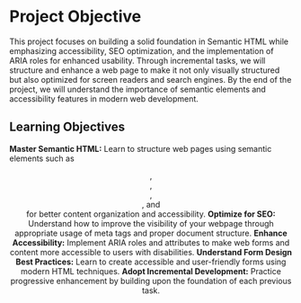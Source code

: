 # Project Objective
This project focuses on building a solid foundation in Semantic HTML while emphasizing accessibility, SEO optimization, and the implementation of ARIA roles for enhanced usability. Through incremental tasks, we will structure and enhance a web page to make it not only visually structured but also optimized for screen readers and search engines. By the end of the project, we will understand the importance of semantic elements and accessibility features in modern web development.
## Learning Objectives

**Master Semantic HTML:** Learn to structure web pages using semantic elements such as <header>, <main>, <article>, <section>, and <footer> for better content organization and accessibility.
**Optimize for SEO:** Understand how to improve the visibility of your webpage through appropriate usage of meta tags and proper document structure.
**Enhance Accessibility:** Implement ARIA roles and attributes to make web forms and content more accessible to users with disabilities.
**Understand Form Design Best Practices:** Learn to create accessible and user-friendly forms using modern HTML techniques.
**Adopt Incremental Development:** Practice progressive enhancement by building upon the foundation of each previous task.
